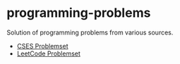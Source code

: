 # programming-problems
Solution of programming problems from various sources.

- [CSES Problemset](https://cses.fi/problemset)
- [LeetCode Problemset](https://leetcode.com/problemset/all/)
